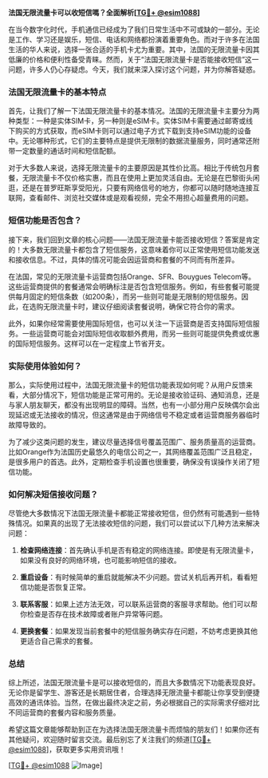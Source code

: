 **法国无限流量卡可以收短信嗎？全面解析[[TG💪+ @esim1088](https://t.me/s/esim1088)]**

在当今数字化时代，手机通信已经成为了我们日常生活中不可或缺的一部分。无论是工作、学习还是娱乐，短信、电话和网络都扮演着重要角色。而对于许多在法国生活的华人来说，选择一张合适的手机卡尤为重要。其中，法国的无限流量卡因其低廉的价格和便利性备受青睐。然而，关于“法国无限流量卡是否能接收短信”这一问题，许多人仍心存疑虑。今天，我们就来深入探讨这个问题，并为你解答疑惑。

### 法国无限流量卡的基本特点

首先，让我们了解一下法国无限流量卡的基本情况。法国的无限流量卡主要分为两种类型：一种是实体SIM卡，另一种则是eSIM卡。实体SIM卡需要通过邮寄或线下购买的方式获取，而eSIM卡则可以通过电子方式下载到支持eSIM功能的设备中。无论哪种形式，它们的主要特点是提供无限制的数据流量服务，同时通常还附带一定数量的通话时间和短信配额。

对于大多数人来说，选择无限流量卡的主要原因是其性价比高。相比于传统包月套餐，无限流量卡不仅价格实惠，而且在使用上更加灵活自由。无论是在巴黎街头闲逛，还是在普罗旺斯享受阳光，只要有网络信号的地方，你都可以随时随地连接互联网，查看邮件、浏览社交媒体或是观看视频，完全不用担心超量费用的问题。

### 短信功能是否包含？

接下来，我们回到文章的核心问题——法国无限流量卡能否接收短信？答案是肯定的！大多数无限流量卡都包含了短信服务，这意味着你可以正常使用短信功能发送和接收信息。不过，具体的情况可能会因运营商和套餐的不同而有所差异。

在法国，常见的无限流量卡运营商包括Orange、SFR、Bouygues Telecom等。这些运营商提供的套餐通常会明确标注是否包含短信服务。例如，有些套餐可能提供每月固定的短信条数（如200条），而另一些则可能是无限制的短信服务。因此，在选购无限流量卡时，建议仔细阅读套餐说明，确保它符合你的需求。

此外，如果你经常需要使用国际短信，也可以关注一下运营商是否支持国际短信服务。一些运营商可能会对国际短信收取额外费用，而另一些则可能提供免费或优惠的国际短信服务。这样可以在一定程度上节省开支。

### 实际使用体验如何？

那么，实际使用过程中，法国无限流量卡的短信功能表现如何呢？从用户反馈来看，大部分情况下，短信功能是正常可用的。无论是接收验证码、通知消息，还是与家人朋友聊天，都没有出现明显的障碍。当然，也有一小部分用户反映偶尔会出现延迟或无法接收的情况，但这通常是由于网络信号不稳定或者运营商服务器临时故障导致的。

为了减少这类问题的发生，建议尽量选择信号覆盖范围广、服务质量高的运营商。比如Orange作为法国历史最悠久的电信公司之一，其网络覆盖范围广泛且稳定，是很多用户的首选。此外，定期检查手机设置也很重要，确保没有误操作关闭了短信功能。

### 如何解决短信接收问题？

尽管绝大多数情况下法国无限流量卡都能正常接收短信，但仍然有可能遇到一些特殊情况。如果真的出现了无法接收短信的问题，我们可以尝试以下几种方法来解决问题：

1. **检查网络连接**：首先确认手机是否有稳定的网络连接。即使是有无限流量卡，如果没有良好的网络环境，也可能影响短信的接收。

2. **重启设备**：有时候简单的重启就能解决不少问题。尝试关机后再开机，看看短信功能是否恢复正常。

3. **联系客服**：如果上述方法无效，可以联系运营商的客服寻求帮助。他们可以帮你检查是否存在技术故障或者账户异常等问题。

4. **更换套餐**：如果发现当前套餐中的短信服务确实存在问题，不妨考虑更换其他更适合自己需求的套餐。

### 总结

综上所述，法国无限流量卡是可以接收短信的，而且大多数情况下功能表现良好。无论你是留学生、游客还是长期居住者，合理选择无限流量卡都能让你享受到便捷高效的通讯体验。当然，在做出最终决定之前，务必根据自己的实际需求仔细对比不同运营商的套餐内容和服务质量。

希望这篇文章能够帮助到正在为选择法国无限流量卡而烦恼的朋友们！如果你还有其他疑问，欢迎随时留言交流。最后别忘了关注我们的频道[[TG💪+ @esim1088](https://t.me/s/esim1088)]，获取更多实用资讯哦！

[[TG💪+ @esim1088](https://t.me/s/esim1088) ![Image](https://i.postimg.cc/4NQfJmqS/Snipaste-2025-05-13-00-14-12.png)]